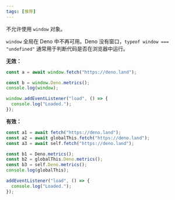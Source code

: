 ```yaml
---
tags: [推荐]
---
```


不允许使用 `window` 对象。

`window` 全局在 Deno 中不再可用。Deno 没有窗口，`typeof window === "undefined"` 通常用于判断代码是否在浏览器中运行。

**无效：**

```typescript
const a = await window.fetch("https://deno.land");

const b = window.Deno.metrics();
console.log(window);

window.addEventListener("load", () => {
  console.log("Loaded.");
});
```

**有效：**

```typescript
const a1 = await fetch("https://deno.land");
const a2 = await globalThis.fetch("https://deno.land");
const a3 = await self.fetch("https://deno.land");

const b1 = Deno.metrics();
const b2 = globalThis.Deno.metrics();
const b3 = self.Deno.metrics();
console.log(globalThis);

addEventListener("load", () => {
  console.log("Loaded.");
});
```